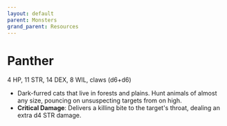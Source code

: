 ```yaml
---
layout: default
parent: Monsters
grand_parent: Resources
---
```


# Panther

4 HP, 11 STR, 14 DEX, 8 WIL, claws (d6+d6)

- Dark-furred cats that live in forests and plains. Hunt animals of almost any size, pouncing on unsuspecting targets from on high.
- **Critical Damage**: Delivers a killing bite to the target's throat, dealing an extra d4 STR damage. 

